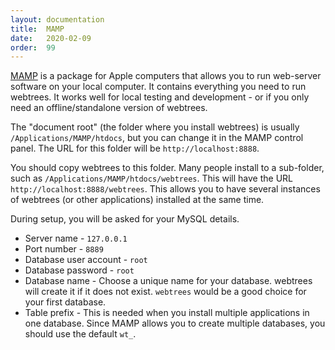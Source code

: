 ```yaml
---
layout: documentation
title:  MAMP
date:   2020-02-09
order:  99
---
```


[MAMP](MAMP) is a package for Apple computers that allows you
to run web-server software on your local computer.
It contains everything you need to run webtrees.
It works well for local testing and development - or if you only
need an offline/standalone version of webtrees.

The "document root" (the folder where you install webtrees) is usually
`/Applications/MAMP/htdocs`, but you can change it in the MAMP control panel.
The URL for this folder will be `http://localhost:8888`.

You should copy webtrees to this folder.  Many people install to a
sub-folder, such as `/Applications/MAMP/htdocs/webtrees`.
This will have the URL `http://localhost:8888/webtrees`.
This allows you to have several instances of webtrees (or other
applications) installed at the same time.

During setup, you will be asked for your MySQL details.

* Server name - `127.0.0.1`
* Port number - `8889`
* Database user account - `root`
* Database password - `root`
* Database name - Choose a unique name for your database.
webtrees will create it if it does not exist.
`webtrees` would be a good choice for your first database.
* Table prefix - This is needed when you install multiple applications in one database.
Since MAMP allows you to create multiple databases, you should use the default `wt_`.

[MAMP]: https://www.mamp.info
